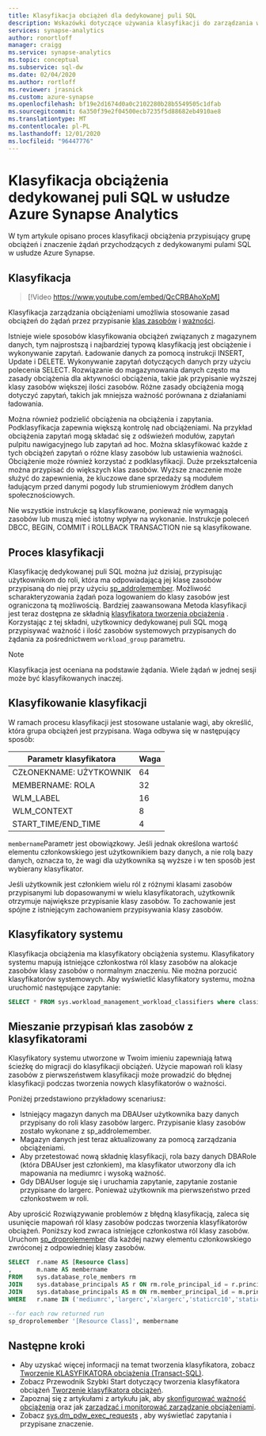 ```yaml
---
title: Klasyfikacja obciążeń dla dedykowanej puli SQL
description: Wskazówki dotyczące używania klasyfikacji do zarządzania współbieżnością zapytań, ważnością i zasobami obliczeniowymi dla dedykowanej puli SQL w usłudze Azure Synapse Analytics.
services: synapse-analytics
author: ronortloff
manager: craigg
ms.service: synapse-analytics
ms.topic: conceptual
ms.subservice: sql-dw
ms.date: 02/04/2020
ms.author: rortloff
ms.reviewer: jrasnick
ms.custom: azure-synapse
ms.openlocfilehash: bf19e2d1674d0a0c2102280b28b5549505c1dfab
ms.sourcegitcommit: 6a350f39e2f04500ecb7235f5d88682eb4910ae8
ms.translationtype: MT
ms.contentlocale: pl-PL
ms.lasthandoff: 12/01/2020
ms.locfileid: "96447776"
---
```

# <a name="workload-classification-for-dedicated-sql-pool-in-azure-synapse-analytics"></a>Klasyfikacja obciążenia dedykowanej puli SQL w usłudze Azure Synapse Analytics

W tym artykule opisano proces klasyfikacji obciążenia przypisujący grupę obciążeń i znaczenie żądań przychodzących z dedykowanymi pulami SQL w usłudze Azure Synapse.

## <a name="classification"></a>Klasyfikacja

> [!Video https://www.youtube.com/embed/QcCRBAhoXpM]

Klasyfikacja zarządzania obciążeniami umożliwia stosowanie zasad obciążeń do żądań przez przypisanie [klas zasobów](resource-classes-for-workload-management.md#what-are-resource-classes) i [ważności](sql-data-warehouse-workload-importance.md).

Istnieje wiele sposobów klasyfikowania obciążeń związanych z magazynem danych, tym najprostszą i najbardziej typową klasyfikacją jest obciążenie i wykonywanie zapytań. Ładowanie danych za pomocą instrukcji INSERT, Update i DELETE.  Wykonywanie zapytań dotyczących danych przy użyciu polecenia SELECT. Rozwiązanie do magazynowania danych często ma zasady obciążenia dla aktywności obciążenia, takie jak przypisanie wyższej klasy zasobów większej ilości zasobów. Różne zasady obciążenia mogą dotyczyć zapytań, takich jak mniejsza ważność porównana z działaniami ładowania.

Można również podzielić obciążenia na obciążenia i zapytania. Podklasyfikacja zapewnia większą kontrolę nad obciążeniami. Na przykład obciążenia zapytań mogą składać się z odświeżeń modułów, zapytań pulpitu nawigacyjnego lub zapytań ad hoc. Można sklasyfikować każde z tych obciążeń zapytań o różne klasy zasobów lub ustawienia ważności. Obciążenie może również korzystać z podklasyfikacji. Duże przekształcenia można przypisać do większych klas zasobów. Wyższe znaczenie może służyć do zapewnienia, że kluczowe dane sprzedaży są modułem ładującym przed danymi pogody lub strumieniowym źródłem danych społecznościowych.

Nie wszystkie instrukcje są klasyfikowane, ponieważ nie wymagają zasobów lub muszą mieć istotny wpływ na wykonanie.  Instrukcje poleceń DBCC, BEGIN, COMMIT i ROLLBACK TRANSACTION nie są klasyfikowane.

## <a name="classification-process"></a>Proces klasyfikacji

Klasyfikację dedykowanej puli SQL można już dzisiaj, przypisując użytkownikom do roli, która ma odpowiadającą jej klasę zasobów przypisaną do niej przy użyciu [sp_addrolemember](/sql/relational-databases/system-stored-procedures/sp-addrolemember-transact-sql?toc=/azure/synapse-analytics/sql-data-warehouse/toc.json&bc=/azure/synapse-analytics/sql-data-warehouse/breadcrumb/toc.json&view=azure-sqldw-latest). Możliwość scharakteryzowania żądań poza logowaniem do klasy zasobów jest ograniczona tą możliwością. Bardziej zaawansowana Metoda klasyfikacji jest teraz dostępna ze składnią [klasyfikatora tworzenia obciążenia](/sql/t-sql/statements/create-workload-classifier-transact-sql?toc=/azure/synapse-analytics/sql-data-warehouse/toc.json&bc=/azure/synapse-analytics/sql-data-warehouse/breadcrumb/toc.json&view=azure-sqldw-latest) .  Korzystając z tej składni, użytkownicy dedykowanej puli SQL mogą przypisywać ważność i ilość zasobów systemowych przypisanych do żądania za pośrednictwem `workload_group` parametru.

> [!NOTE]
> Klasyfikacja jest oceniana na podstawie żądania. Wiele żądań w jednej sesji może być klasyfikowanych inaczej.

## <a name="classification-weighting"></a>Klasyfikowanie klasyfikacji

W ramach procesu klasyfikacji jest stosowane ustalanie wagi, aby określić, która grupa obciążeń jest przypisana.  Waga odbywa się w następujący sposób:

|Parametr klasyfikatora |Waga   |
|---------------------|---------|
|CZŁONEKNAME: UŻYTKOWNIK      |64       |
|MEMBERNAME: ROLA      |32       |
|WLM_LABEL            |16       |
|WLM_CONTEXT          |8        |
|START_TIME/END_TIME  |4        |

`membername`Parametr jest obowiązkowy.  Jeśli jednak określona wartość elementu członkowskiego jest użytkownikiem bazy danych, a nie rolą bazy danych, oznacza to, że wagi dla użytkownika są wyższe i w ten sposób jest wybierany klasyfikator.

Jeśli użytkownik jest członkiem wielu ról z różnymi klasami zasobów przypisanymi lub dopasowanymi w wielu klasyfikatorach, użytkownik otrzymuje największe przypisanie klasy zasobów.  To zachowanie jest spójne z istniejącym zachowaniem przypisywania klasy zasobów.

## <a name="system-classifiers"></a>Klasyfikatory systemu

Klasyfikacja obciążenia ma klasyfikatory obciążenia systemu. Klasyfikatory systemu mapują istniejące członkostwa ról klasy zasobów na alokacje zasobów klasy zasobów o normalnym znaczeniu. Nie można porzucić klasyfikatorów systemowych. Aby wyświetlić klasyfikatory systemu, można uruchomić następujące zapytanie:

```sql
SELECT * FROM sys.workload_management_workload_classifiers where classifier_id <= 12
```

## <a name="mixing-resource-class-assignments-with-classifiers"></a>Mieszanie przypisań klas zasobów z klasyfikatorami

Klasyfikatory systemu utworzone w Twoim imieniu zapewniają łatwą ścieżkę do migracji do klasyfikacji obciążeń. Użycie mapowań roli klasy zasobów z pierwszeństwem klasyfikacji może prowadzić do błędnej klasyfikacji podczas tworzenia nowych klasyfikatorów o ważności.

Poniżej przedstawiono przykładowy scenariusz:

- Istniejący magazyn danych ma DBAUser użytkownika bazy danych przypisany do roli klasy zasobów largerc. Przypisanie klasy zasobów zostało wykonane z sp_addrolemember.
- Magazyn danych jest teraz aktualizowany za pomocą zarządzania obciążeniami.
- Aby przetestować nową składnię klasyfikacji, rola bazy danych DBARole (która DBAUser jest członkiem), ma klasyfikator utworzony dla ich mapowania na mediumrc i wysoką ważność.
- Gdy DBAUser loguje się i uruchamia zapytanie, zapytanie zostanie przypisane do largerc. Ponieważ użytkownik ma pierwszeństwo przed członkostwem w roli.

Aby uprościć Rozwiązywanie problemów z błędną klasyfikacją, zaleca się usunięcie mapowań ról klasy zasobów podczas tworzenia klasyfikatorów obciążeń.  Poniższy kod zwraca istniejące członkostwa ról klasy zasobów.  Uruchom [sp_droprolemember](/sql/relational-databases/system-stored-procedures/sp-droprolemember-transact-sql?toc=/azure/synapse-analytics/sql-data-warehouse/toc.json&bc=/azure/synapse-analytics/sql-data-warehouse/breadcrumb/toc.json&view=azure-sqldw-latest) dla każdej nazwy elementu członkowskiego zwróconej z odpowiedniej klasy zasobów.

```sql
SELECT  r.name AS [Resource Class]
,       m.name AS membername
FROM    sys.database_role_members rm
JOIN    sys.database_principals AS r ON rm.role_principal_id = r.principal_id
JOIN    sys.database_principals AS m ON rm.member_principal_id = m.principal_id
WHERE   r.name IN ('mediumrc','largerc','xlargerc','staticrc10','staticrc20','staticrc30','staticrc40','staticrc50','staticrc60','staticrc70','staticrc80');

--for each row returned run
sp_droprolemember '[Resource Class]', membername
```

## <a name="next-steps"></a>Następne kroki

- Aby uzyskać więcej informacji na temat tworzenia klasyfikatora, zobacz [Tworzenie KLASYFIKATORA obciążenia (Transact-SQL)](/sql/t-sql/statements/create-workload-classifier-transact-sql?toc=/azure/synapse-analytics/sql-data-warehouse/toc.json&bc=/azure/synapse-analytics/sql-data-warehouse/breadcrumb/toc.json&view=azure-sqldw-latest).  
- Zobacz Przewodnik Szybki Start dotyczący tworzenia klasyfikatora obciążeń [Tworzenie klasyfikatora obciążeń](quickstart-create-a-workload-classifier-tsql.md).
- Zapoznaj się z artykułami z artykułu jak, aby [skonfigurować ważność obciążenia](sql-data-warehouse-how-to-configure-workload-importance.md) oraz jak [zarządzać i monitorować zarządzanie obciążeniami](sql-data-warehouse-how-to-manage-and-monitor-workload-importance.md).
- Zobacz [sys.dm_pdw_exec_requests](/sql/relational-databases/system-dynamic-management-views/sys-dm-pdw-exec-requests-transact-sql?toc=/azure/synapse-analytics/sql-data-warehouse/toc.json&bc=/azure/synapse-analytics/sql-data-warehouse/breadcrumb/toc.json&view=azure-sqldw-latest) , aby wyświetlać zapytania i przypisane znaczenie.
